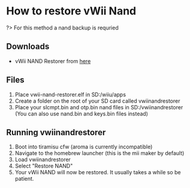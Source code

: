 # How to restore vWii Nand

?> For this method a nand backup is requried

## Downloads
- vWii NAND Restorer from [here](https://github.com/GaryOderNichts/vWii-NAND-Restorer/releases/download/v2/vwii-nand-restorer.elf)

## Files
1. Place vwii-nand-restorer.elf in SD:/wiiu/apps
2. Create a folder on the root of your SD card called vwiinandrestorer
3. Place your slcmpt.bin and otp.bin nand files in SD:/vwiinandrestorer (You can also use nand.bin and keys.bin files instead)

## Running vwiinandrestorer
1. Boot into tiramisu cfw (aroma is currently incompatible)
2. Navigate to the homebrew launcher (this is the mii maker by default)
3. Load vwiinandrestorer
4. Select "Restore NAND"
5. Your vWii NAND will now be restored. It usually takes a while so be patient.
